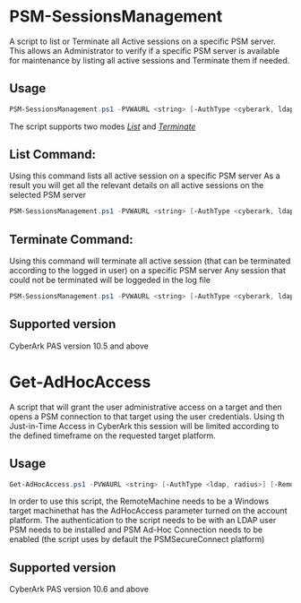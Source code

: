 # PSM-SessionsManagement

A script to list or Terminate all Active sessions on a specific PSM server.
This allows an Administrator to verify if a specific PSM server is available for maintenance by listing all active sessions and Terminate them if needed.


## Usage
```powershell
PSM-SessionsManagement.ps1 -PVWAURL <string> [-AuthType <cyberark, ldap, radius>] [-List] [-Terminate] [-PSMServerName <string>] [<CommonParameters>]
```

The script supports two modes [*List*](#list-command) and [*Terminate*](#terminate-command)


List Command:
---------------
Using this command lists all active session on a specific PSM server
As a result you will get all the relevant details on all active sessions on the selected PSM server
```powershell
PSM-SessionsManagement.ps1 -PVWAURL <string> [-AuthType <cyberark, ldap, radius>] -List -PSMServerName <string> [<CommonParameters>]
```

Terminate Command:
---------------
Using this command will terminate all active session (that can be terminated according to the logged in user) on a specific PSM server
Any session that could not be terminated will be loggeded in the log file
```powershell
PSM-SessionsManagement.ps1 -PVWAURL <string> [-AuthType <cyberark, ldap, radius>] -Terminate -PSMServerName <string> [<CommonParameters>]
```

## Supported version
CyberArk PAS version 10.5 and above

# Get-AdHocAccess

A script that will grant the user administrative access on a target and then opens a PSM connection to that target using the user credentials.
Using th Just-in-Time Access in CyberArk this session will be limited according to the defined timeframe on the requested target platform.

## Usage
```powershell
Get-AdHocAccess.ps1 -PVWAURL <string> [-AuthType <ldap, radius>] [-RemoteMachine <string>] [<CommonParameters>]
```

In order to use this script, the RemoteMachine needs to be a Windows target machinethat has the AdHocAccess parameter turned on the account platform.
The authentication to the script needs to be with an LDAP user
PSM needs to be installed and PSM Ad-Hoc Connection needs to be enabled (the script uses by default the PSMSecureConnect platform)

## Supported version
CyberArk PAS version 10.6 and above
